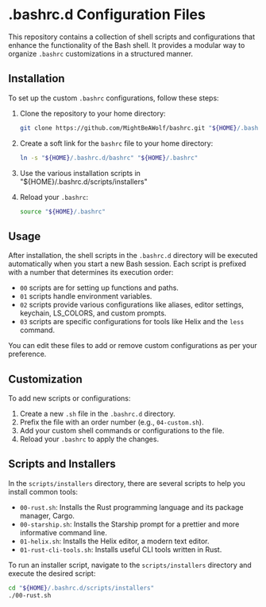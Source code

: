 # .bashrc.d Configuration Files

This repository contains a collection of shell scripts and configurations
that enhance the functionality of the Bash shell. It provides a modular way to
organize `.bashrc` customizations in a structured manner.


## Installation

To set up the custom `.bashrc` configurations, follow these steps:

1. Clone the repository to your home directory:

   ```sh
   git clone https://github.com/MightBeAWolf/bashrc.git "${HOME}/.bashrc.d"
   ```

2. Create a soft link for the `bashrc` file to your home directory:

   ```sh
   ln -s "${HOME}/.bashrc.d/bashrc" "${HOME}/.bashrc"
   ```

3. Use the various installation scripts in "${HOME}/.bashrc.d/scripts/installers"

4. Reload your `.bashrc`:

   ```sh
   source "${HOME}/.bashrc"
   ```

## Usage

After installation, the shell scripts in the `.bashrc.d` directory will be
executed automatically when you start a new Bash session. Each script is
prefixed with a number that determines its execution order:

- `00` scripts are for setting up functions and paths.
- `01` scripts handle environment variables.
- `02` scripts provide various configurations like aliases, editor settings, keychain, LS_COLORS, and custom prompts.
- `03` scripts are specific configurations for tools like Helix and the `less` command.

You can edit these files to add or remove custom configurations as per your preference.

## Customization

To add new scripts or configurations:

1. Create a new `.sh` file in the `.bashrc.d` directory.
2. Prefix the file with an order number (e.g., `04-custom.sh`).
3. Add your custom shell commands or configurations to the file.
4. Reload your `.bashrc` to apply the changes.

## Scripts and Installers

In the `scripts/installers` directory, there are several scripts to help you
install common tools:

- `00-rust.sh`: Installs the Rust programming language and its package manager, Cargo.
- `00-starship.sh`: Installs the Starship prompt for a prettier and more informative command line.
- `01-helix.sh`: Installs the Helix editor, a modern text editor.
- `01-rust-cli-tools.sh`: Installs useful CLI tools written in Rust.

To run an installer script, navigate to the `scripts/installers` directory and execute the desired script:

```sh
cd "${HOME}/.bashrc.d/scripts/installers"
./00-rust.sh
```


